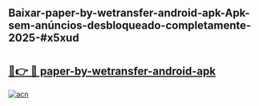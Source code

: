 ## Baixar-paper-by-wetransfer-android-apk-Apk-sem-anúncios-desbloqueado-completamente-2025-#x5xud

# <h2><a href="https://ainizakaria.my?title=paper-by-wetransfer-android-apk&ref=22M">🔗👉 🔴 paper-by-wetransfer-android-apk</a></h2>

[![acn](https://github.com/user-attachments/assets/0f9c940e-d8b0-45ae-aac7-cd30a18b3e1c)](https://ainizakaria.my?title=paper-by-wetransfer-android-apk&ref=22M)

